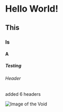 # Hello World!
## This
### Is
#### A
##### Testing
###### Header
added 6 headers

![Image of the Void](https://about.canva.com/wp-content/uploads/sites/8/2019/03/black.png)
